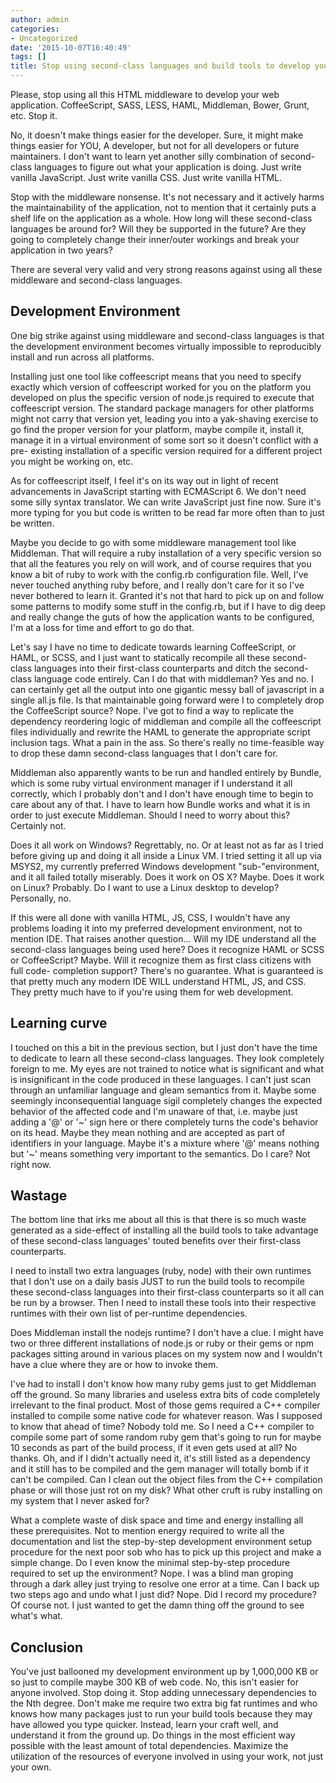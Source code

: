 ```yaml
---
author: admin
categories:
- Uncategorized
date: '2015-10-07T16:40:49'
tags: []
title: Stop using second-class languages and build tools to develop your web application
---
```

Please, stop using all this HTML middleware to develop your web application.
CoffeeScript, SASS, LESS, HAML, Middleman, Bower, Grunt, etc. Stop it.

No, it doesn't make things easier for the developer. Sure, it might make
things easier for YOU, A developer, but not for all developers or future
maintainers. I don't want to learn yet another silly combination of second-
class languages to figure out what your application is doing. Just write
vanilla JavaScript. Just write vanilla CSS. Just write vanilla HTML.

Stop with the middleware nonsense. It's not necessary and it actively harms
the maintainability of the application, not to mention that it certainly puts
a shelf life on the application as a whole. How long will these second-class
languages be around for? Will they be supported in the future? Are they going
to completely change their inner/outer workings and break your application in
two years?

There are several very valid and very strong reasons against using all these
middleware and second-class languages.

## Development Environment

One big strike against using middleware and second-class languages is that the
development environment becomes virtually impossible to reproducibly install
and run across all platforms.

Installing just one tool like coffeescript means that you need to specify
exactly which version of coffeescript worked for you on the platform you
developed on plus the specific version of node.js required to execute that
coffeescript version. The standard package managers for other platforms might
not carry that version yet, leading you into a yak-shaving exercise to go find
the proper version for your platform, maybe compile it, install it, manage it
in a virtual environment of some sort so it doesn't conflict with a pre-
existing installation of a specific version required for a different project
you might be working on, etc.

As for coffeescript itself, I feel it's on its way out in light of recent
advancements in JavaScript starting with ECMAScript 6. We don't need some
silly syntax translator. We can write JavaScript just fine now. Sure it's more
typing for you but code is written to be read far more often than to just be
written.

Maybe you decide to go with some middleware management tool like Middleman.
That will require a ruby installation of a very specific version so that all
the features you rely on will work, and of course requires that you know a bit
of ruby to work with the config.rb configuration file. Well, I've never
touched anything ruby before, and I really don't care for it so I've never
bothered to learn it. Granted it's not that hard to pick up on and follow some
patterns to modify some stuff in the config.rb, but if I have to dig deep and
really change the guts of how the application wants to be configured, I'm at a
loss for time and effort to go do that.

Let's say I have no time to dedicate towards learning CoffeeScript, or HAML,
or SCSS, and I just want to statically recompile all these second-class
languages into their first-class counterparts and ditch the second-class
language code entirely. Can I do that with middleman? Yes and no. I can
certainly get all the output into one gigantic messy ball of javascript in a
single all.js file. Is that maintainable going forward were I to completely
drop the CoffeeScript source? Nope. I've got to find a way to replicate the
dependency reordering logic of middleman and compile all the coffeescript
files individually and rewrite the HAML to generate the appropriate script
inclusion tags. What a pain in the ass. So there's really no time-feasible way
to drop these damn second-class languages that I don't care for.

Middleman also apparently wants to be run and handled entirely by Bundle,
which is some ruby virtual environment manager if I understand it all
correctly, which I probably don't and I don't have enough time to begin to
care about any of that. I have to learn how Bundle works and what it is in
order to just execute Middleman. Should I need to worry about this? Certainly
not.

Does it all work on Windows? Regrettably, no. Or at least not as far as I
tried before giving up and doing it all inside a Linux VM. I tried setting it
all up via MSYS2, my currently preferred Windows development
"sub-"environment, and it all failed totally miserably. Does it work on OS X?
Maybe. Does it work on Linux? Probably. Do I want to use a Linux desktop to
develop? Personally, no.

If this were all done with vanilla HTML, JS, CSS, I wouldn't have any problems
loading it into my preferred development environment, not to mention IDE. That
raises another question... Will my IDE understand all the second-class
languages being used here? Does it recognize HAML or SCSS or CoffeeScript?
Maybe. Will it recognize them as first class citizens with full code-
completion support? There's no guarantee. What is guaranteed is that pretty
much any modern IDE WILL understand HTML, JS, and CSS. They pretty much have
to if you're using them for web development.

## Learning curve

I touched on this a bit in the previous section, but I just don't have the
time to dedicate to learn all these second-class languages. They look
completely foreign to me. My eyes are not trained to notice what is
significant and what is insignificant in the code produced in these languages.
I can't just scan through an unfamiliar language and gleam semantics from it.
Maybe some seemingly inconsequential language sigil completely changes the
expected behavior of the affected code and I'm unaware of that, i.e. maybe
just adding a '@' or '~' sign here or there completely turns the code's
behavior on its head. Maybe they mean nothing and are accepted as part of
identifiers in your language. Maybe it's a mixture where '@' means nothing but
'~' means something very important to the semantics. Do I care? Not right now.

## Wastage

The bottom line that irks me about all this is that there is so much waste
generated as a side-effect of installing all the build tools to take advantage
of these second-class languages' touted benefits over their first-class
counterparts.

I need to install two extra languages (ruby, node) with their own runtimes
that I don't use on a daily basis JUST to run the build tools to recompile
these second-class languages into their first-class counterparts so it all can
be run by a browser. Then I need to install these tools into their respective
runtimes with their own list of per-runtime dependencies.

Does Middleman install the nodejs runtime? I don't have a clue. I might have
two or three different installations of node.js or ruby or their gems or npm
packages sitting around in various places on my system now and I wouldn't have
a clue where they are or how to invoke them.

I've had to install I don't know how many ruby gems just to get Middleman off
the ground. So many libraries and useless extra bits of code completely
irrelevant to the final product. Most of those gems required a C++ compiler
installed to compile some native code for whatever reason. Was I supposed to
know that ahead of time? Nobody told me. So I need a C++ compiler to compile
some part of some random ruby gem that's going to run for maybe 10 seconds as
part of the build process, if it even gets used at all? No thanks. Oh, and if
I didn't actually need it, it's still listed as a dependency and it still has
to be compiled and the gem manager will totally bomb if it can't be compiled.
Can I clean out the object files from the C++ compilation phase or will those
just rot on my disk? What other cruft is ruby installing on my system that I
never asked for?

What a complete waste of disk space and time and energy installing all these
prerequisites. Not to mention energy required to write all the documentation
and list the step-by-step development environment setup procedure for the next
poor sob who has to pick up this project and make a simple change. Do I even
know the minimal step-by-step procedure required to set up the environment?
Nope. I was a blind man groping through a dark alley just trying to resolve
one error at a time. Can I back up two steps ago and undo what I just did?
Nope. Did I record my procedure? Of course not. I just wanted to get the damn
thing off the ground to see what's what.

## Conclusion

You've just ballooned my development environment up by 1,000,000 KB or so just
to compile maybe 300 KB of web code. No, this isn't easier for anyone
involved. Stop doing it. Stop adding unnecessary dependencies to the Nth
degree. Don't make me require two extra big fat runtimes and who knows how
many packages just to run your build tools because they may have allowed you
type quicker. Instead, learn your craft well, and understand it from the
ground up. Do things in the most efficient way possible with the least amount
of total dependencies. Maximize the utilization of the resources of everyone
involved in using your work, not just your own.